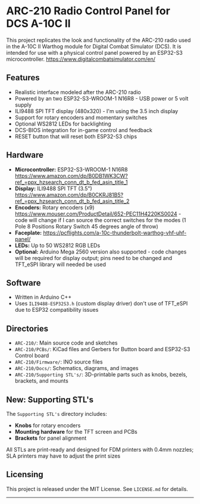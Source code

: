 # ARC-210 Radio Control Panel for DCS A-10C II

This project replicates the look and functionality of the ARC-210 radio used in the A-10C II Warthog module for Digital Combat Simulator (DCS). It is intended for use with a physical control panel powered by an ESP32-S3 microcontroller. https://www.digitalcombatsimulator.com/en/
## Features

- Realistic interface modeled after the ARC-210 radio
- Powered by an two ESP32-S3-WROOM-1 N16R8 - USB power or 5 volt supply
- ILI9488 SPI TFT display (480x320) - I'm using the 3.5 inch display
- Support for rotary encoders and momentary switches
- Optional WS2812 LEDs for backlighting
- DCS-BIOS integration for in-game control and feedback
- RESET button that will reset both ESP32-S3 chips
## Hardware

- **Microcontroller:** ESP32-S3-WROOM-1 N16R8 
    https://www.amazon.com/dp/B0DB1WK3CW?ref_=ppx_hzsearch_conn_dt_b_fed_asin_title_1
- **Display:** ILI9488 SPI TFT (3.5") 
    https://www.amazon.com/dp/B0CKRJ81B5?ref_=ppx_hzsearch_conn_dt_b_fed_asin_title_2
- **Encoders:** Rotary encoders (x9) https://www.mouser.com/ProductDetail/652-PEC11H4220KS0024 - code will change if I can source the correct switches for the modes (1 Pole 8 Positions Rotary Switch 45 degrees angle of throw)
- **Faceplate:** https://pcflights.com/a-10c-thunderbolt-warthog-vhf-uhf-panel/ 
- **LEDs:** Up to 50 WS2812 RGB LEDs
- **Optional:** Arduino Mega 2560 version also supported - code changes will be required for display output; pins need to be changed and TFT_eSPI library will needed be used

## Software

- Written in Arduino C++
- Uses `ILI9488-ESP32S3.h` (custom display driver) don't use of TFT_eSPI due to ESP32 compatibility issues

## Directories

- `ARC-210/`: Main source code and sketches
- `ARC-210/PCBs/`: KiCad files and Gerbers for Button board and ESP32-S3 Control board
- `ARC-210/Firmware/`: INO source files
- `ARC-210/Docs/`: Schematics, diagrams, and images
- `ARC-210/Supporting STL's/`: 3D-printable parts such as knobs, bezels, brackets, and mounts

## New: Supporting STL's

The `Supporting STL's` directory includes:
- **Knobs** for rotary encoders
- **Mounting hardware** for the TFT screen and PCBs
- **Brackets** for panel alignment

All STLs are print-ready and designed for FDM printers with 0.4mm nozzles; SLA printers may have to adjust the print sizes

## Licensing

This project is released under the MIT License. See `LICENSE.md` for details.

---

